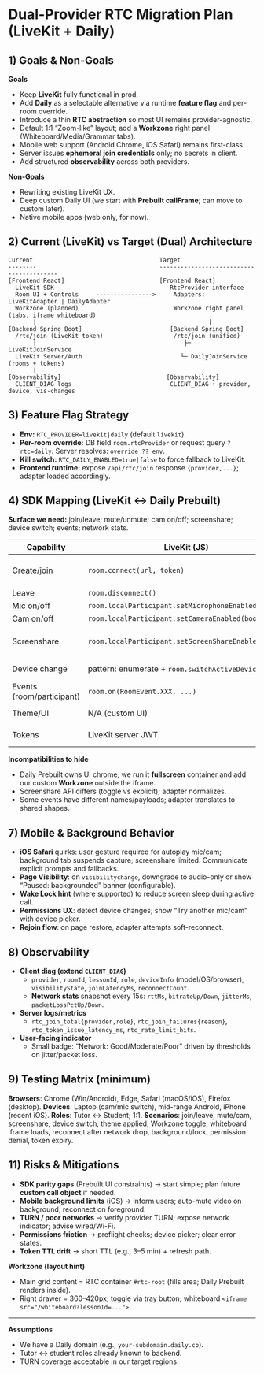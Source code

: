 # Dual-Provider RTC Migration Plan (LiveKit + Daily)

## 1) Goals & Non-Goals
**Goals**
- Keep **LiveKit** fully functional in prod.
- Add **Daily** as a selectable alternative via runtime **feature flag** and per-room override.
- Introduce a thin **RTC abstraction** so most UI remains provider-agnostic.
- Default 1:1 “Zoom-like” layout; add a **Workzone** right panel (Whiteboard/Media/Grammar tabs).
- Mobile web support (Android Chrome, iOS Safari) remains first-class.
- Server issues **ephemeral join credentials** only; no secrets in client.
- Add structured **observability** across both providers.

**Non-Goals**
- Rewriting existing LiveKit UX.
- Deep custom Daily UI (we start with **Prebuilt callFrame**; can move to custom later).
- Native mobile apps (web only, for now).

## 2) Current (LiveKit) vs Target (Dual) Architecture
```
Current                                    Target
--------                                   -----------------------------------------
[Frontend React]                           [Frontend React]
  LiveKit SDK                                 RtcProvider interface
  Room UI + Controls     ---------------->     Adapters: LiveKitAdapter | DailyAdapter
  Workzone (planned)                           Workzone right panel (tabs, iframe whiteboard)
       |                                                 |
[Backend Spring Boot]                         [Backend Spring Boot]
  /rtc/join (LiveKit token)                    /rtc/join (unified)
       |                                          ├─ LiveKitJoinService
  LiveKit Server/Auth                            └─ DailyJoinService (rooms + tokens)
       |
[Observability]                              [Observability]
  CLIENT_DIAG logs                            CLIENT_DIAG + provider, device, vis-changes
```

## 3) Feature Flag Strategy
- **Env:** `RTC_PROVIDER=livekit|daily` (default `livekit`).
- **Per-room override:** DB field `room.rtcProvider` or request query `?rtc=daily`. Server resolves: `override ?? env`.
- **Kill switch:** `RTC_DAILY_ENABLED=true|false` to force fallback to LiveKit.
- **Frontend runtime:** expose `/api/rtc/join` response `{provider,...}`; adapter loaded accordingly.

## 4) SDK Mapping (LiveKit ↔ Daily Prebuilt)
**Surface we need:** join/leave; mute/unmute; cam on/off; screenshare; device switch; events; network stats.

| Capability | LiveKit (JS) | Daily Prebuilt (callFrame) | Notes / Abstraction |
|---|---|---|---|
| Create/join | `room.connect(url, token)` | `callFrame.join({ url, token })` | Both use URL+token (Daily token optional for open rooms). |
| Leave | `room.disconnect()` | `callFrame.leave()` | Normalize to `disconnect()`. |
| Mic on/off | `room.localParticipant.setMicrophoneEnabled(bool)` | `callFrame.setLocalAudio(bool)` | Same boolean semantic. |
| Cam on/off | `room.localParticipant.setCameraEnabled(bool)` | `callFrame.setLocalVideo(bool)` | Same. |
| Screenshare | `room.localParticipant.setScreenShareEnabled(bool)` | `callFrame.startScreenShare()` / `stopScreenShare()` | Daily splits start/stop; hide behind `setScreenShareEnabled(bool)`. |
| Device change | pattern: enumerate + `room.switchActiveDevice()` | `callFrame.setInputDevicesAsync({...})` | Wrap as `setDevices({micId?, camId?})`. |
| Events (room/participant) | `room.on(RoomEvent.XXX, ...)` | `callFrame.on('participant-joined'|'participant-updated'|...)` | Map to common event enum. |
| Theme/UI | N/A (custom UI) | `createFrame(..., { theme })` or `setTheme()` | Wire brand via config. |
| Tokens | LiveKit server JWT | Daily meeting tokens (server-created, short TTL) | Backend creates & TTLs. |

**Incompatibilities to hide**
- Daily Prebuilt owns UI chrome; we run it **fullscreen** container and add our custom **Workzone** outside the iframe.
- Screenshare API differs (toggle vs explicit); adapter normalizes.
- Some events have different names/payloads; adapter translates to shared shapes.

## 7) Mobile & Background Behavior
- **iOS Safari** quirks: user gesture required for autoplay mic/cam; background tab suspends capture; screenshare limited. Communicate explicit prompts and fallbacks.
- **Page Visibility**: on `visibilitychange`, downgrade to audio-only or show “Paused: backgrounded” banner (configurable).
- **Wake Lock hint** (where supported) to reduce screen sleep during active call.
- **Permissions UX**: detect device changes; show “Try another mic/cam” with device picker.
- **Rejoin flow**: on page restore, adapter attempts soft-reconnect.

## 8) Observability
- **Client diag (extend `CLIENT_DIAG`)**
  - `provider`, `roomId`, `lessonId`, `role`, `deviceInfo` (model/OS/browser), `visibilityState`, `joinLatencyMs`, `reconnectCount`.
  - **Network stats** snapshot every 15s: `rttMs`, `bitrateUp/Down`, `jitterMs`, `packetLossPctUp/Down`.
- **Server logs/metrics**
  - `rtc_join_total{provider,role}`, `rtc_join_failures{reason}`, `rtc_token_issue_latency_ms`, `rtc_rate_limit_hits`.
- **User-facing indicator**
  - Small badge: “Network: Good/Moderate/Poor” driven by thresholds on jitter/packet loss.

## 9) Testing Matrix (minimum)
**Browsers**: Chrome (Win/Android), Edge, Safari (macOS/iOS), Firefox (desktop).
**Devices**: Laptop (cam/mic switch), mid-range Android, iPhone (recent iOS).
**Roles**: Tutor ↔ Student; 1:1.
**Scenarios**: join/leave, mute/cam, screenshare, device switch, theme applied, Workzone toggle, whiteboard iframe loads, reconnect after network drop, background/lock, permission denial, token expiry.


## 11) Risks & Mitigations
- **SDK parity gaps** (Prebuilt UI constraints) → start simple; plan future **custom call object** if needed.
- **Mobile background limits** (iOS) → inform users; auto-mute video on background; reconnect on foreground.
- **TURN / poor networks** → verify provider TURN; expose network indicator; advise wired/Wi-Fi.
- **Permissions friction** → preflight checks; device picker; clear error states.
- **Token TTL drift** → short TTL (e.g., 3–5 min) + refresh path.

**Workzone (layout hint)**
- Main grid content = RTC container `#rtc-root` (fills area; Daily Prebuilt renders inside).
- Right drawer = 360–420px; toggle via tray button; whiteboard `<iframe src="/whiteboard?lessonId=...">`.

---
**Assumptions**
- We have a Daily domain (e.g., `your-subdomain.daily.co`).
- Tutor ↔ student roles already known to backend.
- TURN coverage acceptable in our target regions.
